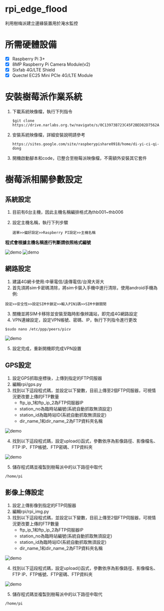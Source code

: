 # rpi_edge_flood
利用樹梅派建立邊緣裝置用於淹水監控

# 所需硬體設備
- [x] Raspberry Pi 3+
- [x] 8MP Raspberry Pi Camera Module(v2)
- [x] Sixfab 4G/LTE Shield
- [x] Quectel EC25 Mini PCle 4G/LTE Module

# 安裝樹莓派作業系統
1. 下載系統映像檔，執行下列指令
   
       $git clone https://drive.narlabs.org.tw/navigate/s/0C13973B723C45F2BED82D7562A6AD21GUY
   
2. 安裝系統映像檔，詳細安裝說明請參考
   
       https://sites.google.com/site/raspberypishare0918/home/di-yi-ci-qi-dong
   
3. 開機啟動腳本和code，已整合至樹莓派映像檔，不需額外安裝其它套件

# 樹莓派相關參數設定
## 系統設定
   1. 目前有6台主機，因此主機名稱編排格式為thb001~thb006
   2. 設定主機名稱，執行下列步驟
   
          選單>>偏好設定>>Raspberry PI設定>>主機名稱   
       
   __程式會根據主機名稱進行判斷請依照格式編號__
   
![demo](https://raw.githubusercontent.com/healthy8701/rpi_edge_flood/master/img/menu_config.JPG)
![demo](https://raw.githubusercontent.com/healthy8701/rpi_edge_flood/master/img/name.JPG)

## 網路設定
   1. 建議4G網卡使用:中華電信/遠傳電信/台灣大哥大
   2. 首先須將sim卡密碼清除，將sim卡裝入手機中進行清除，使用android手機為例:
   
    設定>>安全性>>設定SIM卡鎖定>>輸入PIN1碼>>SIM卡鎖關閉
   
   3. 關機並將SIM卡移除並安裝至臨時影像辨識站，即完成4G網路設定
   4. VPN連線設定，設定VPN帳號、密碼、IP，執行下列指令進行更改

    $sudo nano /etc/ppp/peers/picv

![demo](https://github.com/healthy8701/rpi_edge_flood/blob/master/img/vpn.JPG?raw=true)

   5. 設定完成，重新開機即完成VPN設置

## GPS設定
   1. 設定GPS抓取座標後，上傳到指定的FTP伺服器
   2. 編輯rpi/gps.py
   3. 找到以下這段程式碼，並設定以下變數，目前上傳至2個FTP伺服器，可視情況更改要上傳的FTP數量
      * ftp_ip_1和ftp_ip_2為FTP伺服器IP
      * station_no為臨時站編號(系統自動抓取無須設定)
      * station_id為臨時站ID(系統自動抓取無須設定)
      * dir_name_1和dir_name_2為FTP資料夾名稱   
   
![demo](https://raw.githubusercontent.com/healthy8701/rpi_edge_flood/master/img/gps1.JPG)

   4. 找到以下這段程式碼，設定upload()函式，參數依序為影像路徑、影像檔名、FTP IP、FTP帳號、FTP密碼、FTP資料夾
   
![demo](https://raw.githubusercontent.com/healthy8701/rpi_edge_flood/master/img/gps2.JPG)

   5. 儲存程式碼並複製到樹莓派中的以下路徑中取代
   
    /home/pi

## 影像上傳設定
   1. 設定上傳影像到指定的FTP伺服器
   2. 編輯rpi/rpi_img.py
   3. 找到以下這段程式碼，並設定以下變數，目前上傳至2個FTP伺服器，可視情況更改要上傳的FTP數量
      * ftp_ip_1和ftp_ip_2為FTP伺服器IP
      * station_no為臨時站編號(系統自動抓取無須設定)
      * station_id為臨時站ID(系統自動抓取無須設定)
      * dir_name_1和dir_name_2為FTP資料夾名稱   
      
   ![demo](https://raw.githubusercontent.com/healthy8701/rpi_edge_flood/master/img/img1.JPG)
   
   4. 找到以下這段程式碼，設定upload()函式，參數依序為影像路徑、影像檔名、FTP IP、FTP帳號、FTP密碼、FTP資料夾
    
   ![demo](https://raw.githubusercontent.com/healthy8701/rpi_edge_flood/master/img/img2.JPG)
   
   5. 儲存程式碼並複製到樹莓派中的以下路徑中取代
   
    /home/pi
